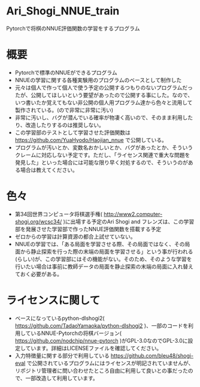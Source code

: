 # Ari_Shogi_NNUE_train
Pytorchで将棋のNNUE評価関数の学習をするプログラム
# 概要
- Pytorchで標準のNNUEができるプログラム
- NNUEの学習に関する各種実験用のプログラムのベースとして制作した
- 元々は個人で作って個人で使う予定の公開するつもりのないプログラムだったが、公開してほしいという要望があったので公開する事にした。なので、いつ書いたか覚えてもない非公開の個人用プログラム達から色々と流用して製作されている。(ので非常に非常に汚い)
- 非常に汚いし、バグが潜んでいる確率が物凄く高いので、そのまま利用したり、改造したりするのは推奨しない。
- この学習部のテストとして学習させた評価関数は https://github.com/YuaHyodo/Haojian_nnue で公開している。
- プログラムが汚いとか、変数名おかしいとか、バグがあったとか、そういうクレームに対応しない予定です。ただし、「ライセンス関連で重大な問題を発見した」といった場合には可能な限り早く対処するので、そういうのがある場合は教えてください。

# 色々
- 第34回世界コンピュータ将棋選手権( http://www2.computer-shogi.org/wcsc34/ )に出場する予定のAri Shogi and フレンズは、この学習部を発展させた学習部で作ったNNUE評価関数を搭載する予定
- ゼロからの学習は計算資源の都合上試せていない。
- NNUEの学習では、「ある局面を学習させる際、その局面ではなく、その局面から静止探索を行った際の末端の局面を学習させる」という事が行われる(らしい)が、この学習部にはその機能がない。そのため、そのような学習を行いたい場合は事前に教師データの局面を静止探索の末端の局面に入れ替えておく必要がある。

# ライセンスに関して
- ベースになっているpython-dlshogi2( https://github.com/TadaoYamaoka/python-dlshogi2 )、一部のコードを利用しているNNUE-Pytorchの将棋バージョン( https://github.com/nodchip/nnue-pytorch )がGPL-3.0なのでGPL-3.0に設定しています。詳細はLICENSEファイルを確認してください。
- 入力特徴量に関する部分で利用している https://github.com/bleu48/shogi-eval で公開されているプログラムにはライセンスが明記されていませんが、リポジトリ管理者に問い合わせたところ自由に利用して良いとの事だったので、一部改造して利用しています。

